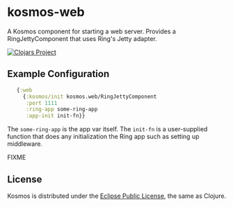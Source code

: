 # kosmos-web

A Kosmos component for starting a web server. Provides a RingJettyComponent that uses Ring's Jetty adapter.

[![Clojars Project](https://img.shields.io/clojars/v/kosmos/kosmos-web.svg)](https://clojars.org/kosmos/kosmos-web)

## Example Configuration 

```clj
   {:web 
     {:kosmos/init kosmos.web/RingJettyComponent
      :port 1111
      :ring-app some-ring-app
      :app-init init-fn}}
```

The `some-ring-app` is the app var itself. The `init-fn` is a user-supplied function that does any initialization the Ring app such as setting up middleware.

FIXME

## License

Kosmos is distributed under the [Eclipse Public License](http://opensource.org/licenses/eclipse-1.0.php), the same as Clojure.